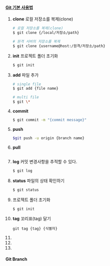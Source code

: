 #### [Git 기본 사용법](https://git-scm.com/book/ko/v2)

1. **clone** 로컬 저장소를 복제(clone)

   ```bash
   # 로컬 저장소를 복제(clone)
   $ git clone {/local/저장소/path}
   
   # 원격 서버의 저장소를 복제
   $ git clone {username@host:/원격/저장소/path}
   ```

2. **init** 프로젝트 폴더 초기화

   ```bash
   $ git init
   ```

3. **add** 파일 추가

   ```bash
   # single file
   $ git add {file name}
   
   # multi file
   $ git \*
   ```

4. **commit**

   ```bash
   $ git commit -m "{commit message}"
   ```

5. **push**

   ```bash
   $git push -u origin {branch name}
   ```

6. **pull**

   ```bash
   
   ```

7. **log**  커밋 변경사항을 추적할 수 있다.

   ```bash
   $ git log
   ```

8. **status** 파일의 상태 확인하기

   ```bash
   $ git status
   ```

9. 프로젝트 폴더 초기화

   ```bash
   $ git init
   ```

10. **tag** 꼬리표(tag) 달기

    ```
    git tag {tag} {식별자}
    ```

11. 

12. 

13. 

#### Git Branch